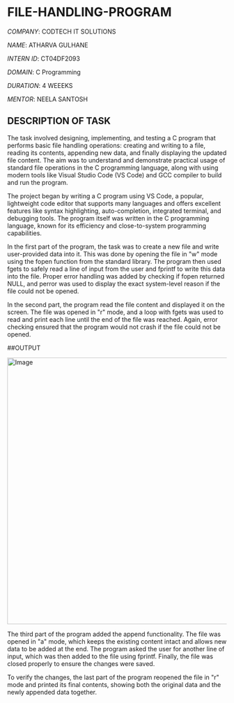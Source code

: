 # FILE-HANDLING-PROGRAM

*COMPANY*: CODTECH IT SOLUTIONS

*NAME*: ATHARVA GULHANE

*INTERN ID*: CT04DF2093

*DOMAIN*: C Programming

*DURATION*: 4 WEEEKS

*MENTOR*: NEELA SANTOSH

## DESCRIPTION OF TASK

The task involved designing, implementing, and testing a C program that performs basic file handling operations: creating and writing to a file, reading its contents, appending new data, and finally displaying the updated file content. The aim was to understand and demonstrate practical usage of standard file operations in the C programming language, along with using modern tools like Visual Studio Code (VS Code) and GCC compiler to build and run the program.

The project began by writing a C program using VS Code, a popular, lightweight code editor that supports many languages and offers excellent features like syntax highlighting, auto-completion, integrated terminal, and debugging tools. The program itself was written in the C programming language, known for its efficiency and close-to-system programming capabilities.

In the first part of the program, the task was to create a new file and write user-provided data into it. This was done by opening the file in "w" mode using the fopen function from the standard library. The program then used fgets to safely read a line of input from the user and fprintf to write this data into the file. Proper error handling was added by checking if fopen returned NULL, and perror was used to display the exact system-level reason if the file could not be opened.

In the second part, the program read the file content and displayed it on the screen. The file was opened in "r" mode, and a loop with fgets was used to read and print each line until the end of the file was reached. Again, error checking ensured that the program would not crash if the file could not be opened.

##OUTPUT

<img width="1095" height="611" alt="Image" src="https://github.com/user-attachments/assets/44af7432-67e3-48ef-85c9-68282e365471" />

The third part of the program added the append functionality. The file was opened in "a" mode, which keeps the existing content intact and allows new data to be added at the end. The program asked the user for another line of input, which was then added to the file using fprintf. Finally, the file was closed properly to ensure the changes were saved.

To verify the changes, the last part of the program reopened the file in "r" mode and printed its final contents, showing both the original data and the newly appended data together.

